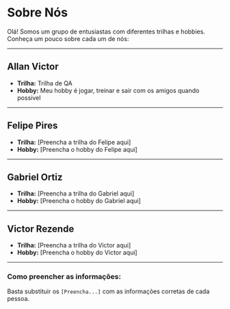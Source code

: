 # Sobre Nós

Olá! Somos um grupo de entusiastas com diferentes trilhas e hobbies. Conheça um pouco sobre cada um de nós:

---

## Allan Victor

* **Trilha:** Trilha de QA
* **Hobby:** Meu hobby é jogar, treinar e sair com os amigos quando possivel

---

## Felipe Pires

* **Trilha:** [Preencha a trilha do Felipe aqui]
* **Hobby:** [Preencha o hobby do Felipe aqui]

---

## Gabriel Ortiz

* **Trilha:** [Preencha a trilha do Gabriel aqui]
* **Hobby:** [Preencha o hobby do Gabriel aqui]

---

<h2>Victor Rezende</h2>

* **Trilha:** [Preencha a trilha do Victor aqui]
* **Hobby:** [Preencha o hobby do Victor aqui]

---

### Como preencher as informações:

Basta substituir os `[Preencha...]` com as informações corretas de cada pessoa.
